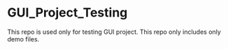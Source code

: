 # GUI_Project_Testing
This repo is used only for testing GUI project. This repo only includes only demo files.
